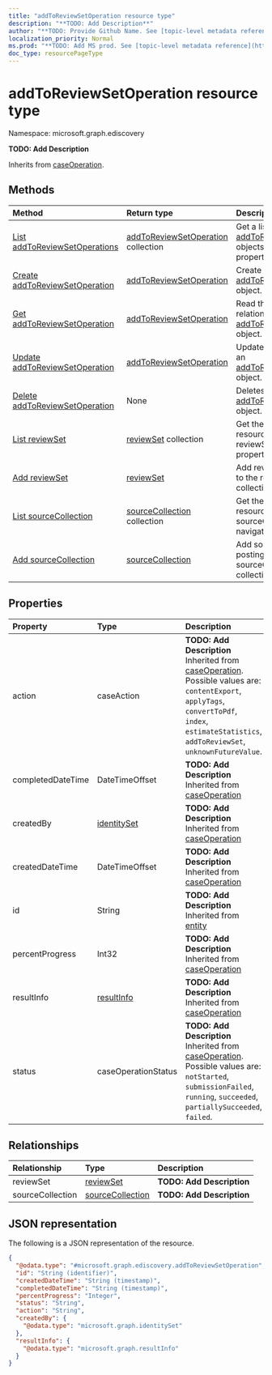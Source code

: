```yaml
---
title: "addToReviewSetOperation resource type"
description: "**TODO: Add Description**"
author: "**TODO: Provide Github Name. See [topic-level metadata reference](https://msgo.azurewebsites.net/add/document/guidelines/metadata.html#topic-level-metadata)**"
localization_priority: Normal
ms.prod: "**TODO: Add MS prod. See [topic-level metadata reference](https://msgo.azurewebsites.net/add/document/guidelines/metadata.html#topic-level-metadata)**"
doc_type: resourcePageType
---
```


# addToReviewSetOperation resource type

Namespace: microsoft.graph.ediscovery

**TODO: Add Description**


Inherits from [caseOperation](../resources/caseoperation.md).

## Methods
|Method|Return type|Description|
|:---|:---|:---|
|[List addToReviewSetOperations](../api/addtoreviewsetoperation-list.md)|[addToReviewSetOperation](../resources/ediscovery-addtoreviewsetoperation.md) collection|Get a list of the [addToReviewSetOperation](../resources/addtoreviewsetoperation.md) objects and their properties.|
|[Create addToReviewSetOperation](../api/ediscovery-addtoreviewsetoperation-create.md)|[addToReviewSetOperation](../resources/ediscovery-addtoreviewsetoperation.md)|Create a new [addToReviewSetOperation](../resources/ediscovery-addtoreviewsetoperation.md) object.|
|[Get addToReviewSetOperation](../api/ediscovery-addtoreviewsetoperation-get.md)|[addToReviewSetOperation](../resources/ediscovery-addtoreviewsetoperation.md)|Read the properties and relationships of an [addToReviewSetOperation](../resources/ediscovery-addtoreviewsetoperation.md) object.|
|[Update addToReviewSetOperation](../api/ediscovery-addtoreviewsetoperation-update.md)|[addToReviewSetOperation](../resources/ediscovery-addtoreviewsetoperation.md)|Update the properties of an [addToReviewSetOperation](../resources/ediscovery-addtoreviewsetoperation.md) object.|
|[Delete addToReviewSetOperation](../api/ediscovery-addtoreviewsetoperation-delete.md)|None|Deletes an [addToReviewSetOperation](../resources/ediscovery-addtoreviewsetoperation.md) object.|
|[List reviewSet](../api/ediscovery-addtoreviewsetoperation-list-reviewset.md)|[reviewSet](../resources/ediscovery-reviewset.md) collection|Get the reviewSet resources from the reviewSet navigation property.|
|[Add reviewSet](../api/ediscovery-addtoreviewsetoperation-post-reviewset.md)|[reviewSet](../resources/ediscovery-reviewset.md)|Add reviewSet by posting to the reviewSet collection.|
|[List sourceCollection](../api/ediscovery-addtoreviewsetoperation-list-sourcecollection.md)|[sourceCollection](../resources/ediscovery-sourcecollection.md) collection|Get the sourceCollection resources from the sourceCollection navigation property.|
|[Add sourceCollection](../api/ediscovery-addtoreviewsetoperation-post-sourcecollection.md)|[sourceCollection](../resources/ediscovery-sourcecollection.md)|Add sourceCollection by posting to the sourceCollection collection.|

## Properties
|Property|Type|Description|
|:---|:---|:---|
|action|caseAction|**TODO: Add Description** Inherited from [caseOperation](../resources/ediscovery-caseoperation.md). Possible values are: `contentExport`, `applyTags`, `convertToPdf`, `index`, `estimateStatistics`, `addToReviewSet`, `unknownFutureValue`.|
|completedDateTime|DateTimeOffset|**TODO: Add Description** Inherited from [caseOperation](../resources/ediscovery-caseoperation.md)|
|createdBy|[identitySet](../resources/ediscovery-identityset.md)|**TODO: Add Description** Inherited from [caseOperation](../resources/ediscovery-caseoperation.md)|
|createdDateTime|DateTimeOffset|**TODO: Add Description** Inherited from [caseOperation](../resources/ediscovery-caseoperation.md)|
|id|String|**TODO: Add Description** Inherited from [entity](../resources/ediscovery-entity.md)|
|percentProgress|Int32|**TODO: Add Description** Inherited from [caseOperation](../resources/ediscovery-caseoperation.md)|
|resultInfo|[resultInfo](../resources/ediscovery-resultinfo.md)|**TODO: Add Description** Inherited from [caseOperation](../resources/ediscovery-caseoperation.md)|
|status|caseOperationStatus|**TODO: Add Description** Inherited from [caseOperation](../resources/ediscovery-caseoperation.md). Possible values are: `notStarted`, `submissionFailed`, `running`, `succeeded`, `partiallySucceeded`, `failed`.|

## Relationships
|Relationship|Type|Description|
|:---|:---|:---|
|reviewSet|[reviewSet](../resources/ediscovery-reviewset.md)|**TODO: Add Description**|
|sourceCollection|[sourceCollection](../resources/ediscovery-sourcecollection.md)|**TODO: Add Description**|

## JSON representation
The following is a JSON representation of the resource.
<!-- {
  "blockType": "resource",
  "keyProperty": "id",
  "@odata.type": "microsoft.graph.ediscovery.addToReviewSetOperation",
  "baseType": "microsoft.graph.ediscovery.caseOperation",
  "openType": false
}
-->
``` json
{
  "@odata.type": "#microsoft.graph.ediscovery.addToReviewSetOperation",
  "id": "String (identifier)",
  "createdDateTime": "String (timestamp)",
  "completedDateTime": "String (timestamp)",
  "percentProgress": "Integer",
  "status": "String",
  "action": "String",
  "createdBy": {
    "@odata.type": "microsoft.graph.identitySet"
  },
  "resultInfo": {
    "@odata.type": "microsoft.graph.resultInfo"
  }
}
```

